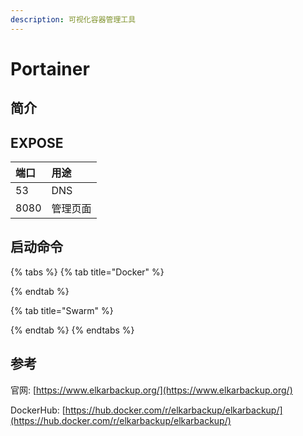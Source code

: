 ```yaml
---
description: 可视化容器管理工具
---
```


# Portainer

## 简介



## EXPOSE

| 端口 | 用途 |
| :--- | :--- |
| 53 | DNS |
| 8080 | 管理页面 |



## 启动命令

{% tabs %}
{% tab title="Docker" %}

{% endtab %}

{% tab title="Swarm" %}

{% endtab %}
{% endtabs %}



## 参考

官网: [https://www.elkarbackup.org/](https://www.elkarbackup.org/)

DockerHub: [https://hub.docker.com/r/elkarbackup/elkarbackup/](https://hub.docker.com/r/elkarbackup/elkarbackup/)

